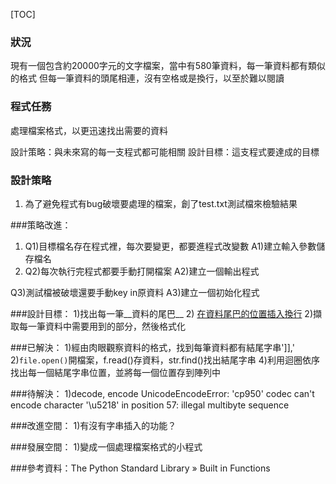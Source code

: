[TOC]

### 狀況

現有一個包含約20000字元的文字檔案，當中有580筆資料，每一筆資料都有類似的格式
但每一筆資料的頭尾相連，沒有空格或是換行，以至於難以閱讀

### 程式任務
處理檔案格式，以更迅速找出需要的資料

設計策略：與未來寫的每一支程式都可能相關
設計目標：這支程式要達成的目標

### 設計策略
1. 為了避免程式有bug破壞要處理的檔案，創了test.txt測試檔來檢驗結果

###策略改進：
1. Q1)目標檔名存在程式裡，每次要變更，都要進程式改變數
  A1)建立輸入參數儲存檔名
2. Q2)每次執行完程式都要手動打開檔案
A2)建立一個輸出程式

Q3)測試檔被破壞還要手動key in原資料
A3)建立一個初始化程式

###設計目標：
1)找出每一筆__資料的尾巴__
2) [在資料尾巴的位置插入換行](https://stackoverflow.com/a/35204678)
2)擷取每一筆資料中需要用到的部分，然後格式化

###已解決：
1)經由肉眼觀察資料的格式，找到每筆資料都有結尾字串']],'
2)```file.open()```開檔案，f.read()存資料，str.find()找出結尾字串
4)利用迴圈依序找出每一個結尾字串位置，並將每一個位置存到陣列中

###待解決：
1)decode, encode
UnicodeEncodeError: 'cp950' codec can't encode character '\u5218' in position 57: illegal multibyte sequence

###改進空間：
1)有沒有字串插入的功能？

###發展空間：
1)變成一個處理檔案格式的小程式

###參考資料：The Python Standard Library » Built in Functions
